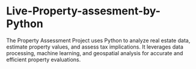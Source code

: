 # Live-Property-assesment-by-Python
The Property Assessment Project uses Python to analyze real estate data, estimate property values, and assess tax implications. It leverages data processing, machine learning, and geospatial analysis for accurate and efficient property evaluations.
